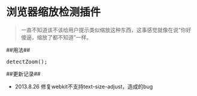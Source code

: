 浏览器缩放检测插件
===========

> 一直不知道该不该给用户提示类似缩放这种东西，这事感觉就像在说“你好傻逼，缩放了都不知道”一样。

##用法##

<pre>
detectZoom();
</pre>

##更新记录##

+ 2013.8.26 修复webkit不支持text-size-adjust，造成的bug
